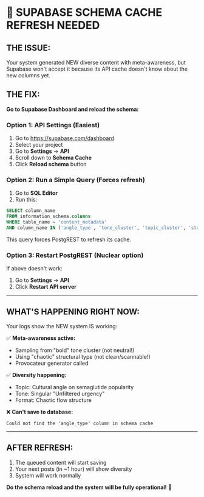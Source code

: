 # 🔧 SUPABASE SCHEMA CACHE REFRESH NEEDED

## THE ISSUE:
Your system generated NEW diverse content with meta-awareness, but Supabase won't accept it because its API cache doesn't know about the new columns yet.

## THE FIX:
**Go to Supabase Dashboard and reload the schema:**

### **Option 1: API Settings (Easiest)**
1. Go to https://supabase.com/dashboard
2. Select your project
3. Go to **Settings** → **API**
4. Scroll down to **Schema Cache**
5. Click **Reload schema** button

### **Option 2: Run a Simple Query (Forces refresh)**
1. Go to **SQL Editor**
2. Run this:
```sql
SELECT column_name 
FROM information_schema.columns 
WHERE table_name = 'content_metadata' 
AND column_name IN ('angle_type', 'tone_cluster', 'topic_cluster', 'structural_type', 'tone_is_singular');
```

This query forces PostgREST to refresh its cache.

### **Option 3: Restart PostgREST (Nuclear option)**
If above doesn't work:
1. Go to **Settings** → **API**  
2. Click **Restart API server**

---

## WHAT'S HAPPENING RIGHT NOW:

Your logs show the NEW system IS working:

✅ **Meta-awareness active:**
- Sampling from "bold" tone cluster (not neutral!)
- Using "chaotic" structural type (not clean/scannable!)
- Provocateur generator called

✅ **Diversity happening:**
- Topic: Cultural angle on semaglutide popularity
- Tone: Singular "Unfiltered urgency" 
- Format: Chaotic flow structure

❌ **Can't save to database:**
```
Could not find the 'angle_type' column in schema cache
```

---

## AFTER REFRESH:

1. The queued content will start saving
2. Your next posts (in ~1 hour) will show diversity
3. System will work normally

**Do the schema reload and the system will be fully operational!** 🚀

